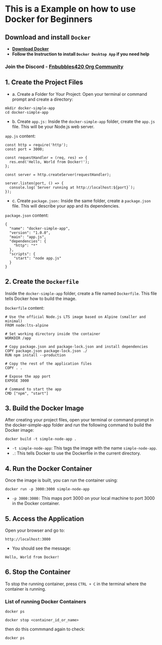 

# This is a Example on how to use Docker for Beginners

## Download and install `Docker`
- **[Download Docker](https://desktop.docker.com/win/main/arm64/Docker%20Desktop%20Installer.exe?utm_source=docker&utm_medium=webreferral&utm_campaign=dd-smartbutton&utm_location=module)**
- **Follow the Instruction to install `Docker Desktop App` if you need help**
### Join the Discord - [Fnbubbles420 Org Community](https://www.discord.fnbubbles420.org/invite)

## 1. Create the Project Files
- a. Create a Folder for Your Project:
Open your terminal or command prompt and create a directory:
```
mkdir docker-simple-app
cd docker-simple-app
```

- b. Create `app.js:`
Inside the `docker-simple-app` folder, create the `app.js` file. This will be your Node.js web server.

`app.js` content:
```
const http = require('http');
const port = 3000;

const requestHandler = (req, res) => {
  res.end('Hello, World from Docker!');
};

const server = http.createServer(requestHandler);

server.listen(port, () => {
  console.log(`Server running at http://localhost:${port}`);
});
```

- c. Create `package.json:`
Inside the same folder, create a `package.json` file. This will describe your app and its dependencies.

`package.json` content:
```
{
  "name": "docker-simple-app",
  "version": "1.0.0",
  "main": "app.js",
  "dependencies": {
    "http": "*"
  },
  "scripts": {
    "start": "node app.js"
  }
}
```

## 2. Create the `Dockerfile`
Inside the `docker-simple-app` folder, create a file named `Dockerfile`. This file tells Docker how to build the image.

`Dockerfile` content:
```
# Use the official Node.js LTS image based on Alpine (smaller and minimal)
FROM node:lts-alpine

# Set working directory inside the container
WORKDIR /app

# Copy package.json and package-lock.json and install dependencies
COPY package.json package-lock.json ./
RUN npm install --production

# Copy the rest of the application files
COPY . .

# Expose the app port
EXPOSE 3000

# Command to start the app
CMD ["npm", "start"]
```

## 3. Build the Docker Image
After creating your project files, open your terminal or command prompt in the docker-simple-app folder and run the following command to build the Docker image:
```
docker build -t simple-node-app .
```
- `-t simple-node-app`: This tags the image with the name `simple-node-app`.
- `.`: This tells Docker to use the Dockerfile in the current directory.

## 4. Run the Docker Container
Once the image is built, you can run the container using:
```
docker run -p 3000:3000 simple-node-app
```
- `-p 3000:3000:` This maps port 3000 on your local machine to port 3000 in the Docker container.

## 5. Access the Application
Open your browser and go to:
```
http://localhost:3000
```

- You should see the message:
```
Hello, World from Docker!
```

## 6. Stop the Container
To stop the running container, press `CTRL + C` in the terminal where the container is running.


### List of running Docker Containers

```
docker ps
```

```
docker stop <container_id_or_name>
```

then do this commmand again to check:
```
docker ps
```
